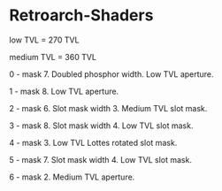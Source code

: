 # Retroarch-Shaders

low TVL = 270 TVL

medium TVL = 360 TVL

0 - mask 7. Doubled phosphor width. Low TVL aperture.

1 - mask 8. Low TVL aperture.

2 - mask 6. Slot mask width 3. Medium TVL slot mask.

3 - mask 8. Slot mask width 4. Low TVL slot mask.

4 - mask 3. Low TVL Lottes rotated slot mask.

5 - mask 7. Slot mask width 4. Low TVL slot mask.

6 - mask 2. Medium TVL aperture. 
